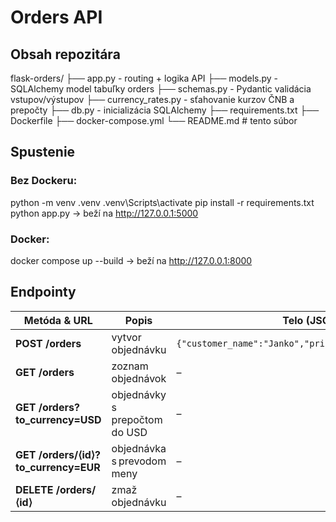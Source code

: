 # Orders API

## Obsah repozitára
flask-orders/
├── app.py - routing + logika API
├── models.py - SQLAlchemy model tabuľky orders
├── schemas.py - Pydantic validácia vstupov/výstupov
├── currency_rates.py - sťahovanie kurzov ČNB a prepočty
├── db.py - inicializácia SQLAlchemy
├── requirements.txt
├── Dockerfile
├── docker-compose.yml
└── README.md # tento súbor

## Spustenie
### Bez Dockeru:
python -m venv .venv
.venv\Scripts\activate
pip install -r requirements.txt
python app.py
 → beží na http://127.0.0.1:5000

### Docker:
docker compose up --build
 → beží na http://127.0.0.1:8000
 
 
 ## Endpointy

| Metóda & URL                          | Popis                     | Telo (JSON)                                               | Odpoveď            |
| ------------------------------------- | ------------------------- | --------------------------------------------------------- | ------------------ |
| **POST /orders**                      | vytvor objednávku         | `{"customer_name":"Janko","price":10,"currency":"EUR"}` | **201** + objekt   |
| **GET /orders**                       | zoznam objednávok         | –                                                         | **200** + zoznam   |
| **GET /orders?to\_currency=USD**      | objednávky s prepočtom do USD | –                                                         | **200** + zoznam   |
| **GET /orders/⟨id⟩?to\_currency=EUR** | objednávka s prevodom meny    | –                                                         | **200** + objekt   |
| **DELETE /orders/⟨id⟩**               | zmaž objednávku           | –                                                         | **200** + objekt |


